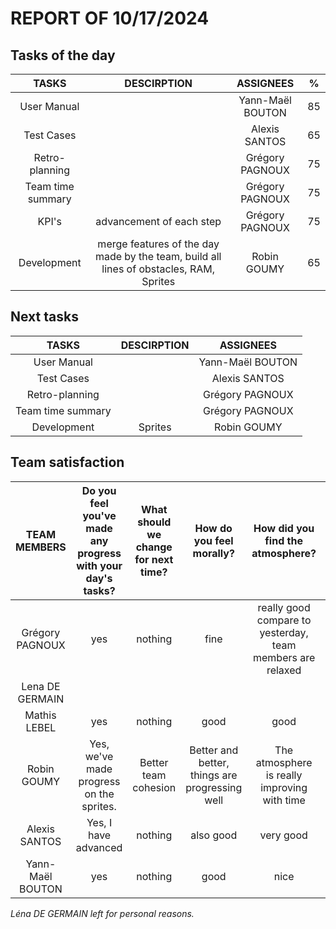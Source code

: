 # REPORT OF 10/17/2024

## Tasks of the day

| TASKS | DESCIRPTION | ASSIGNEES | % |
| :-: | :-: | :-: | :-: |
| User Manual |  | Yann-Maël BOUTON | 85 |
| Test Cases |  | Alexis SANTOS | 65 |
| Retro-planning |  | Grégory PAGNOUX | 75 |
| Team time summary |  | Grégory PAGNOUX | 75 |
| KPI's | advancement of each step | Grégory PAGNOUX | 75 |
| Development | merge features of the day made by the team, build all lines of obstacles, RAM, Sprites | Robin GOUMY | 65 |

## Next tasks

| TASKS | DESCIRPTION | ASSIGNEES |
| :-: | :-: | :-: |
| User Manual |  | Yann-Maël BOUTON |
| Test Cases |  | Alexis SANTOS |
| Retro-planning |  | Grégory PAGNOUX |
| Team time summary |  | Grégory PAGNOUX |
| Development | Sprites | Robin GOUMY |

## Team satisfaction

| TEAM MEMBERS | Do you feel you've made any progress with your day's tasks? | What should we change for next time? | How do you feel morally? | How did you find the atmosphere? | WARNING OF THE DAY | TOTAL WARNINGS |
| :-: | :-: | :-: | :-: | :-: | :-: | :-: |
| Grégory PAGNOUX | yes | nothing | fine | really good compare to yesterday, team members are relaxed | 0 | 0 |
| Lena DE GERMAIN |  |  |  |  | 0 | 0 |
| Mathis LEBEL | yes | nothing | good | good | 0 | 0 |
| Robin GOUMY | Yes, we've made progress on the sprites. | Better team cohesion | Better and better, things are progressing well | The atmosphere is really improving with time | 0 | 0 |
| Alexis SANTOS | Yes, I have advanced | nothing | also good | very good | 0 | 0 |
| Yann-Maël BOUTON | yes | nothing | good | nice | 0 | 0 |

*Léna DE GERMAIN left for personal reasons.*
